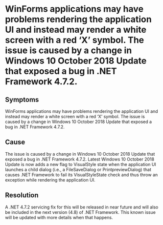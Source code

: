  # WinForms applications may have problems rendering the application UI and instead may render a white screen with a red ‘X’ symbol. The issue is caused by a change in Windows 10 October 2018 Update that exposed a bug in .NET Framework 4.7.2.

## Symptoms
WinForms applications may have problems rendering the application UI and instead may render a white screen with a red ‘X’ symbol. The issue is caused by a change in Windows 10 October 2018 Update that exposed a bug in .NET Framework 4.7.2.

## Cause
The issue is caused by a change in Windows 10 October 2018 Update that exposed a bug in .NET Framework 4.7.2. Latest Windows 10 October 2018 Update is now adds a new flag to VisualStyle state when the application UI launches a child  dialog (i.e., a FileSaveDialog or PrintpreviewDialog) that causes .NET Framework to fail its VisualStyleState check and thus throw an exception while rendering the application UI.

## Resolution
A .NET 4.7.2 servicing fix for this will be released in near future and will also be included in the next version (4.8) of .NET Framework. This known issue will be updated with more details when that happens.